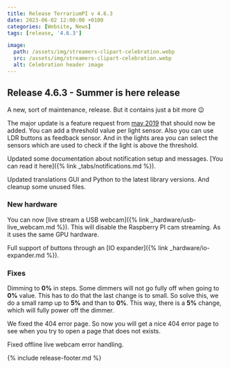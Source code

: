 ```yaml
---
title: Release TerrariumPI v 4.6.3
date: 2023-06-02 12:00:00 +0100
categories: [Website, News]
tags: [release, '4.6.3']

image:
  path: /assets/img/streamers-clipart-celebration.webp
  src: /assets/img/streamers-clipart-celebration.webp
  alt: Celebration header image
---
```


## Release 4.6.3 - Summer is here release

A new, sort of maintenance, release. But it contains just a bit more :wink:

The major update is a feature request from [may 2019](https://github.com/theyosh/TerrariumPI/issues/292) that should now be added. You can add a threshold value per light sensor. Also you can use LDR buttons as feedback sensor. And in the lights area you can select the sensors which are used to check if the light is above the threshold.

Updated some documentation about notification setup and messages. [You can read it here]({% link _tabs/notifications.md %}).

Updated translations GUI and Python to the latest library versions. And cleanup some unused files.

### New hardware

You can now [live stream a USB webcam]({% link _hardware/usb-live_webcam.md %}). This will disable the Raspberry PI cam streaming. As it uses the same GPU hardware.

Full support of buttons through an [IO expander]({% link _hardware/io-expander.md %}).

### Fixes

Dimming to **0%** in steps. Some dimmers will not go fully off when going to **0%** value. This has to do that the last change is to small. So solve this, we do a small ramp up to **5%** and than to **0%**. This way, there is a **5%** change, which will fully power off the dimmer.

We fixed the 404 error page. So now you will get a nice 404 error page to see when you try to open a page that does not exists.

Fixed offline live webcam error handling.

{% include release-footer.md %}
